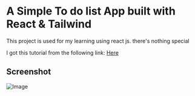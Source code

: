 # A Simple To do list App built with React & Tailwind

This project is used for my learning using react js. there's nothing special

I got this tutorial from the following link: [Here](https://www.youtube.com/watch?v=wruso7u1PcI&list=PLRKMmwY3-5MwC02nYlx4kgyNO0fRvPdDc&index=9)

## Screenshot

![Image](https://user-images.githubusercontent.com/19487145/213082379-4c93f52f-9b9c-4163-baa2-1bb8e8d98377.jpeg)
